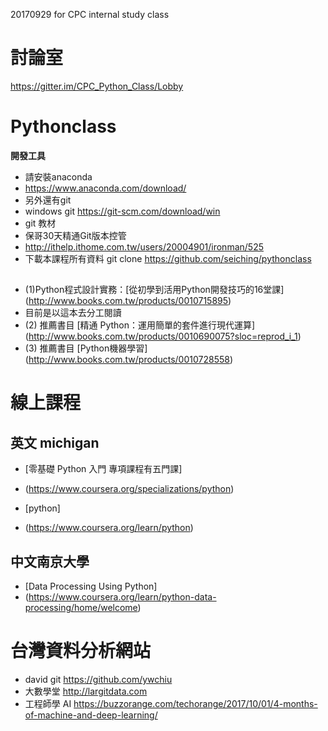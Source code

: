 ﻿20170929 for CPC internal study class

# 討論室
https://gitter.im/CPC_Python_Class/Lobby


# Pythonclass
<pre><b>開發工具</b></pre>
- 請安裝anaconda
- https://www.anaconda.com/download/
- 另外還有git 
- windows git https://git-scm.com/download/win
- git 教材
- 保哥30天精通Git版本控管
- http://ithelp.ithome.com.tw/users/20004901/ironman/525
- 下載本課程所有資料 git clone https://github.com/seiching/pythonclass

##
- (1)Python程式設計實務：[從初學到活用Python開發技巧的16堂課] (http://www.books.com.tw/products/0010715895)
- 目前是以這本去分工閱讀
- (2) 推薦書目 [精通 Python：運用簡單的套件進行現代運算]
(http://www.books.com.tw/products/0010690075?sloc=reprod_i_1)
- (3) 推薦書目 [Python機器學習]
(http://www.books.com.tw/products/0010728558)

# 線上課程
## 英文 michigan
- [零基礎 Python 入門 專項課程有五門課]

- (https://www.coursera.org/specializations/python)
- [python]
- (https://www.coursera.org/learn/python)


## 中文南京大學
- [Data Processing Using Python]
- (https://www.coursera.org/learn/python-data-processing/home/welcome)
# 台灣資料分析網站
- david git https://github.com/ywchiu
- 大數學堂 http://largitdata.com
- 工程師學 AI https://buzzorange.com/techorange/2017/10/01/4-months-of-machine-and-deep-learning/